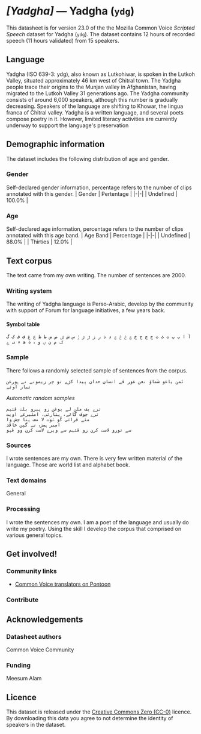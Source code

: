 # *[Yadgha]* &mdash; Yadgha (`ydg`)
This datasheet is for version 23.0 of the the Mozilla Common Voice *Scripted Speech* dataset 
for Yadgha (`ydg`). The dataset contains 12 hours of recorded
speech (11 hours validated) from 15 speakers.

## Language
Yadgha (ISO 639-3: ydg), also known as Lutkohiwar, is spoken in the Lutkoh Valley, situated approximately 46 km west of Chitral town. The Yadgha people trace their origins to the Munjan valley in Afghanistan, having migrated to the Lutkoh Valley 31 generations ago. The Yadgha community consists of around 6,000 speakers, although this number is gradually decreasing. Speakers of the language are shifting to Khowar, the lingua franca of Chitral valley.  Yadgha is a written language, and several poets compose poetry in it. However, limited literacy activities are currently underway to support the language's preservation
<!-- {{LANGUAGE_DESCRIPTION}} -->
<!-- Provide a brief (1-2 paragraph) description of your language -->
<!-- ### Variants -->
<!-- {{VARIANT_DESCRIPTION}} -->
<!-- @ OPTIONAL @ -->
<!-- Describe the variants (MCV variants) of your language -->
<!-- Original Answer: -->
<!-- There is no different variety of the language. -->

## Demographic information
The dataset includes the following distribution of age and gender.
<!-- You can get a lot of the information in this section from https://analyzer.cv-toolbox.web.tr/browse -->

### Gender
Self-declared gender information, percentage refers to the number of clips annotated with this gender.
| Gender | Pertentage |
|-|-|
| Undefined | 100.0% |
<!-- {{GENDER_TABLE}} -->
<!-- @ AUTOMATICALLY GENERATED @ -->
<!-- | Gender | Frequency |
|--------|-----------|
| male, masculine | ? |
| undeclared | ? |
| female, feminine | ? | -->

### Age
Self-declared age information, percentage refers to the number of clips annotated with this age band.
| Age Band | Percentage |
|-|-|
| Undefined | 88.0% |
| Thirties | 12.0% |
<!-- {{AGE_TABLE}} -->
<!-- @ AUTOMATICALLY GENERATED @ -->
<!-- | Age band | Frequency |
|----------|-----------|
| teens | ? |
| twenties | ? |
| thirties | ? |
| fourties | ? |
| fifties | ? |
   ...if other age ranges are present in your data, add rows... -->

## Text corpus
The text came from my own writing.  The number of sentences are 2000.
<!-- {{TEXT_CORPUS_DESCRIPTION}} -->
<!-- @ OPTIONAL @ -->
<!-- An overview of the text corpus, with information such as average length (in characters and words) of validated sentences. -->

### Writing system
The writing of Yadgha language is Perso-Arabic, develop by the community with support of Forum for language initiatives, a few years back.
<!-- {{WRITING_SYSTEM_DESCRIPTION}} -->
<!-- @ OPTIONAL @ -->
<!-- A description of the writing system (or writing systems) used in the text corpus -->

#### Symbol table
```آ ا ب پ ت ٹ ث ج چ ح خ ݯ ځ څ ݮ د ذ ر ز ڑ ژ ݱ س ش ݰ ص ض ط ظ ع غ ف ڤ ک گ ګ م ن ں و ہ ة ھ ء ی ے```
<!-- {{ALPHABET_TABLE}} -->
<!-- @ OPTIONAL @ -->
<!-- If the writing system is alphabetic, you can include the valid alphabet here -->

### Sample
There follows a randomly selected sample of sentences from the corpus.
```
نَمن یاغو شَماؤ نغن غور ڤے انسان خدان پیدا کڑے تو چر زیمونے نے ہورغن تیار اوئے
```

*Automatic random samples*

```
ترے یف ملن لے یوغن زو پیرو بلت ڤئیم
ترے چوف گاٹے، پتارئی، املیرغے اویت
مئے ڤرائی کُو ݰوت لا مف پتا چش وا
امیر ہمزہ نے گپن خاڤد
سے تورو لاست کرن زو ڤئیم سے ویرے لاست کرن وو ڤیو
```
<!-- {{SENTENCES_SAMPLE}} -->

### Sources
I wrote sentences are my own. There is very few written material of the language. Those are world list and alphabet book.
<!-- {{SOURCES_LIST}} -->
<!-- @ OPTIONAL @ -->
<!-- A list of sentence sources, can be curated to the top-N -->

### Text domains
General
<!-- {{TEXT_DOMAIN_DESCRIPTION}} -->
<!-- @ OPTIONAL @ -->
<!-- What text domains are represented in the corpus? -->

### Processing
I wrote the sentences my own. I am a poet of the language and usually do write my poetry. Using the skill I develop the corpus that comprised on various general topics.
<!-- {{PROCESSING_DESCRIPTION}} -->
<!-- @ OPTIONAL @ -->
<!-- How has the text data been processed -->

## Get involved!

### Community links
* [Common Voice translators on Pontoon](https://pontoon.mozilla.org/ydg/common-voice/contributors/)

### Contribute
<!-- {{CONTRIBUTE_LINKS_LIST}} -->
<!-- Here you can include links for how to contribute to the dataset -->

## Acknowledgements

### Datasheet authors
Common Voice Community
<!-- {{DATASHEET_AUTHORS_LIST}} -->
<!-- A list in the format of: Your Name <email@email.com> -->

### Funding
Meesum Alam
<!-- {{FUNDING_DESCRIPTION}} -->
<!-- @ OPTIONAL @ -->
<!-- If you received any funding, you can include the acknowledgement here -->

## Licence
This dataset is released under the [Creative Commons Zero (CC-0)](https://creativecommons.org/public-domain/cc0/) licence. By downloading this data
you agree to not determine the identity of speakers in the dataset.